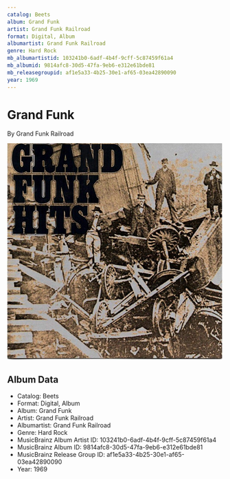 ```yaml
---
catalog: Beets
album: Grand Funk
artist: Grand Funk Railroad
format: Digital, Album
albumartist: Grand Funk Railroad
genre: Hard Rock
mb_albumartistid: 103241b0-6adf-4b4f-9cff-5c87459f61a4
mb_albumid: 9814afc8-30d5-47fa-9eb6-e312e61bde81
mb_releasegroupid: af1e5a33-4b25-30e1-af65-03ea42890090
year: 1969
---
```


# Grand Funk

By Grand Funk Railroad

![](../../assets/beetscovers/Grand_Funk_Railroad-Grand_Funk.jpg)

## Album Data

- Catalog: Beets
- Format: Digital, Album
- Album: Grand Funk
- Artist: Grand Funk Railroad
- Albumartist: Grand Funk Railroad
- Genre: Hard Rock
- MusicBrainz Album Artist ID: 103241b0-6adf-4b4f-9cff-5c87459f61a4
- MusicBrainz Album ID: 9814afc8-30d5-47fa-9eb6-e312e61bde81
- MusicBrainz Release Group ID: af1e5a33-4b25-30e1-af65-03ea42890090
- Year: 1969

